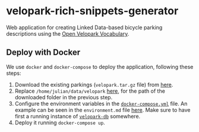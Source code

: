 # velopark-rich-snippets-generator
Web application for creating Linked Data-based bicycle parking descriptions using the [Open Velopark Vocabulary](https://velopark.ilabt.imec.be/openvelopark/vocabulary).

## Deploy with Docker

We use `docker` and `docker-compose` to deploy the application, following these steps:

1. Download the existing parkings (`velopark.tar.gz` file) from [here](https://cloud.ilabt.imec.be/index.php/s/MNLtEc5jMXx3C9f).
2. Replace `/home/julian/data/velopark` [here](https://github.com/julianrojas87/velopark-rich-snippets-generator/blob/0e53a13d878249f83a219afd055067a029049783/docker-compose.yml#L9), for the path of the downloaded folder in the previous step.
3. Configure the environment variables in the [`docker-compose.yml`](https://github.com/julianrojas87/velopark-rich-snippets-generator/blob/master/docker-compose.yml) file. An example can be seen in the `environment.md` file [here](https://cloud.ilabt.imec.be/index.php/s/MNLtEc5jMXx3C9f). Make sure to have first a running instance of [`velopark-db`](https://github.com/julianrojas87/velopark-db/) somewhere.
4. Deploy it running `docker-compose up`.